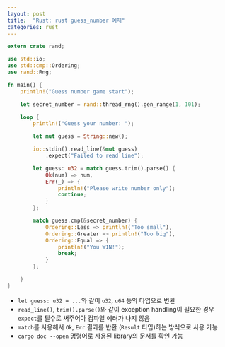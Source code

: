```yaml
---
layout: post 
title:  "Rust: rust guess_number 예제"
categories: rust
---
```



```rust
extern crate rand;

use std::io;
use std::cmp::Ordering;
use rand::Rng;

fn main() {
    println!("Guess number game start");

    let secret_number = rand::thread_rng().gen_range(1, 101);

    loop {
        println!("Guess your number: ");

        let mut guess = String::new();

        io::stdin().read_line(&mut guess)
            .expect("Failed to read line");

        let guess: u32 = match guess.trim().parse() {
            Ok(num) => num,
            Err(_) => {
                println!("Please write number only");
                continue;
            }
        };

        match guess.cmp(&secret_number) {
            Ordering::Less => println!("Too small"),
            Ordering::Greater => println!("Too big"),
            Ordering::Equal => {
                println!("You WIN!");
                break;
            }
        };

    }
}
```


- `let guess: u32 = ...`와 같이 `u32`, `u64` 등의 타입으로 변환
- `read_line()`, `trim().parse()`와 같이 exception handling이 필요한 경우 `expect`를 필수로 써주어야 컴파일 에러가 나지 않음
- `match`를 사용해서 `Ok`, `Err` 결과를 반환 (`Result` 타입)하는 방식으로 사용 가능
- `cargo doc --open` 명령어로 사용된 library의 문서를 확인 가능
